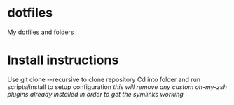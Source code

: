 # dotfiles
My dotfiles and folders

# Install instructions
Use git clone --recursive to clone repository
Cd into folder and run scripts/install to setup configuration
_this will remove any custom oh-my-zsh plugins already installed in order
to get the symlinks working_
